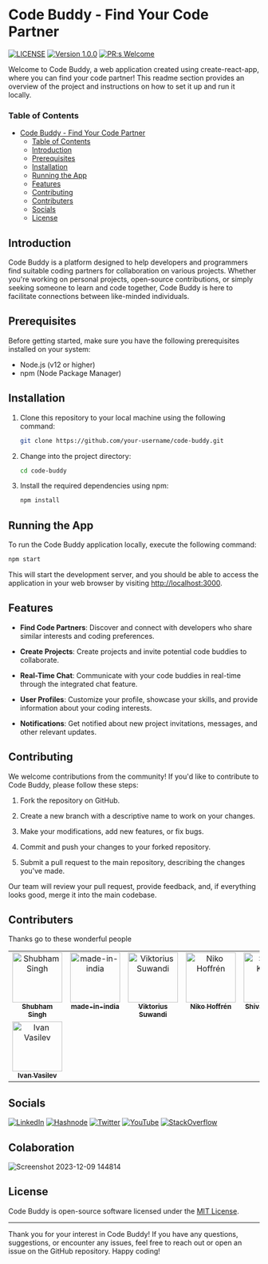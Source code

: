 # Code Buddy - Find Your Code Partner

[![LICENSE](https://img.shields.io/badge/license-MIT-blue.svg)](LICENSE.md)
[![Version 1.0.0](https://img.shields.io/badge/Version-1.0.0-brightgreen.svg)](https://github.com/1Shubham7/code-buddy/pulls)
[![PR:s Welcome](https://img.shields.io/badge/PR:s-Welcome-brightgreen.svg)](https://github.com/1Shubham7/code-buddy/pulls)

Welcome to Code Buddy, a web application created using create-react-app, where you can find your code partner! This readme section provides an overview of the project and instructions on how to set it up and run it locally.

### Table of Contents

- [Code Buddy - Find Your Code Partner](#code-buddy---find-your-code-partner)
    - [Table of Contents](#table-of-contents)
  - [Introduction](#introduction)
  - [Prerequisites](#prerequisites)
  - [Installation](#installation)
  - [Running the App](#running-the-app)
  - [Features](#features)
  - [Contributing](#contributing)
  - [Contributers](#contributers)
  - [Socials](#socials)
  - [License](#license)

## Introduction

Code Buddy is a platform designed to help developers and programmers find suitable coding partners for collaboration on various projects. Whether you're working on personal projects, open-source contributions, or simply seeking someone to learn and code together, Code Buddy is here to facilitate connections between like-minded individuals.

## Prerequisites

Before getting started, make sure you have the following prerequisites installed on your system:

- Node.js (v12 or higher)
- npm (Node Package Manager)

## Installation

1. Clone this repository to your local machine using the following command:

   ```bash
   git clone https://github.com/your-username/code-buddy.git
   ```

2. Change into the project directory:

   ```bash
   cd code-buddy
   ```

3. Install the required dependencies using npm:

   ```bash
   npm install
   ```

## Running the App

To run the Code Buddy application locally, execute the following command:

```bash
npm start
```

This will start the development server, and you should be able to access the application in your web browser by visiting [http://localhost:3000](http://localhost:3000).

## Features

- **Find Code Partners**: Discover and connect with developers who share similar interests and coding preferences.

- **Create Projects**: Create projects and invite potential code buddies to collaborate.

- **Real-Time Chat**: Communicate with your code buddies in real-time through the integrated chat feature.

- **User Profiles**: Customize your profile, showcase your skills, and provide information about your coding interests.

- **Notifications**: Get notified about new project invitations, messages, and other relevant updates.

## Contributing

We welcome contributions from the community! If you'd like to contribute to Code Buddy, please follow these steps:

1. Fork the repository on GitHub.

2. Create a new branch with a descriptive name to work on your changes.

3. Make your modifications, add new features, or fix bugs.

4. Commit and push your changes to your forked repository.

5. Submit a pull request to the main repository, describing the changes you've made.

Our team will review your pull request, provide feedback, and, if everything looks good, merge it into the main codebase.

## Contributers
Thanks go to these wonderful people
<table>
  <tbody>
    <tr>
      <td align="center" valign="top" width="14.28%"><a href="https://github.com/1Shubham7"><img src="https://avatars.githubusercontent.com/u/116020663" width="100px;" alt="Shubham Singh"/><br /><sub><b>Shubham Singh</b></sub></a></td>
      <td align="center" valign="top" width="14.28%"><a href="https://github.com/made-in-india"><img src="https://avatars.githubusercontent.com/u/134129154" width="100px;" alt="
made-in-india"/><br /><sub><b>
made-in-india</b></sub></a></td>
      <td align="center" valign="top" width="14.28%"><a href="https://github.com/viktoriussuwandi"><img src="https://avatars.githubusercontent.com/u/68414300" width="100px;" alt="Viktorius Suwandi"/><br /><sub><b>Viktorius Suwandi</b></sub></a</td>
      <td align="center" valign="top" width="14.28%"><a href="https://github.com/nikohoffren"><img src="https://avatars.githubusercontent.com/u/82566656" width="100px;" alt="Niko Hoffrén"/><br /><sub><b>Niko Hoffrén</b></sub></a</td>
      <td align="center" valign="top" width="14.28%"><a href="https://github.com/shivam0277"><img src="https://avatars.githubusercontent.com/u/114799765" width="100px;" alt="
Shivam Kumar"/><br /><sub><b>
Shivam Kumar</b></sub></a</td>
      <td align="center" valign="top" width="14.28%"><a href="https://github.com/anubhav1206"><img src="https://avatars.githubusercontent.com/u/53504460" width="100px;" alt="Anubhav Adhikari"/><br /><sub><b>Anubhav Adhikari</b></sub></a</td>
      <td align="center" valign="top" width="14.28%"><a href="https://github.com/andrewmuhn"><img src="https://avatars.githubusercontent.com/u/120216208" width="100px;" alt="Andrew Muhn"/><br /><sub><b>Andrew Muhn</b></sub></a</td>
    </tr>
    <tr>
      <td align="center" valign="top" width="14.28%"><a href="https://github.com/cl1ckname"><img src="https://avatars.githubusercontent.com/u/42579207" width="100px;" alt="Ivan Vasilev"/><br /><sub><b>Ivan Vasilev</b></sub></a</td>
    </tr>
  </tbody>
</table>

## Socials

[![LinkedIn][LinkedIn-Badge]](https://www.linkedin.com/in/shubham-singh-5a002b20b/) [![Hashnode][Hashnode-Badge]](https://1shubham7.hashnode.dev/) [![Twitter][Twitter-Badge]](https://twitter.com/1shubham7) [![YouTube][YouTube-Badge]](https://youtube.com/@shubham7950) [![StackOverflow][StackOverflow-Badge]](https://stackoverflow.com/users/21861794)

## Colaboration
![Screenshot 2023-12-09 144814](https://github.com/shivanshsin0203/code-buddy/assets/139235773/4b8b073a-4456-4da8-8b9f-19ad542ae6db)

## License

Code Buddy is open-source software licensed under the [MIT License](LICENSE.md).

---

Thank you for your interest in Code Buddy! If you have any questions, suggestions, or encounter any issues, feel free to reach out or open an issue on the GitHub repository. Happy coding!

<!-- Markdown Badges and Links -->

[Hashnode-Badge]: https://img.shields.io/badge/Hashnode-2962FF?style=for-the-badge&logo=hashnode&logoColor=white
[LinkedIn-Badge]: https://img.shields.io/badge/LinkedIn-0077B5?style=for-the-badge&logo=linkedin&logoColor=white
[StackOverflow-Badge]: https://img.shields.io/badge/Stack_Overflow-FE7A16?style=for-the-badge&logo=stack-overflow&logoColor=white
[Twitter-Badge]: https://img.shields.io/badge/Twitter-1DA1F2?style=for-the-badge&logo=twitter&logoColor=white
[YouTube-Badge]: https://img.shields.io/badge/YouTube-FF0000?style=for-the-badge&logo=youtube&logoColor=white

